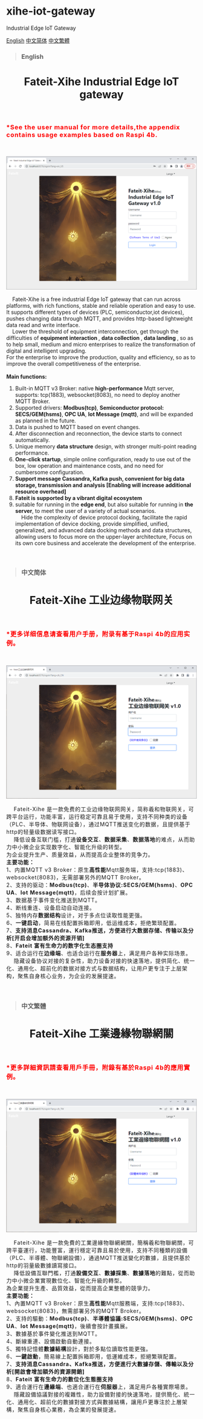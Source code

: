 # xihe-iot-gateway
Industrial Edge IoT Gateway

[English](#English) [中文简体](#中文简体) [中文繁體](#中文繁體) 

>### English

<center><h1><b>Fateit-Xihe Industrial Edge IoT gateway</b></h1></center><br>

<h3 style="color:red;letter-spacing: 1px;">*See the <b>user manual</b> for more details,the appendix contains usage examples based on Raspi 4b.</h3><br>

![avatar](images/main-en_US.png)

&nbsp;&nbsp;&nbsp;&nbsp;Fateit-Xihe is a free industrial Edge IoT gateway that can run across platforms, with rich functions, stable and reliable operation and easy to use. It supports different types of devices (PLC, semiconductor,iot devices), pushes changing data through MQTT, and provides http-based lightweight data read and write interface.<br>
&nbsp;&nbsp;&nbsp;&nbsp;Lower the threshold of equipment interconnection, get through the difficulties of <b> equipment interaction </b>, <b> data collection </b>, <b> data landing </b>, so as to help small, medium and micro enterprises to realize the transformation of digital and intelligent upgrading.<br> For the enterprise to improve the production, quality and efficiency, so as to improve the overall competitiveness of the enterprise.<br>\
<b>Main functions:</b><br>
1. Built-in MQTT v3 Broker: native <b>high-performance</b> Mqtt server, supports: tcp(1883), websocket(8083), no need to deploy another MQTT Broker. <br>
2. Supported drivers: <b>Modbus(tcp)</b>, <b>Semiconductor protocol: SECS/GEM(hsms)</b>, <b>OPC UA</b>, <b>Iot Message (mqtt)</b>, and will be expanded as planned in the future. <br>
3. Data is pushed to MQTT based on event changes. <br>
4. After disconnection and reconnection, the device starts to connect automatically. <br>
5. Unique memory <b>data structure</b> design, with stronger multi-point reading performance. <br>
6. <b>One-click startup</b>, simple online configuration, ready to use out of the box, low operation and maintenance costs, and no need for cumbersome configuration. <br>
7. <b>Support message Cassandra, Kafka push, convenient for big data storage, transmission and analysis [Enabling will increase additional resource overhead]</b><br>
8. <b>Fateit is supported by a vibrant digital ecosystem</b><br>
9. suitable for running in the <b>edge end</b>, but also suitable for running in <b>the server</b>, to meet the user of a variety of actual scenarios.<br>
&nbsp;&nbsp;&nbsp;&nbsp;Hide the complexity of device protocol docking, facilitate the rapid implementation of device docking, provide simplified, unified, generalized, and advanced data docking methods and data structures, allowing users to focus more on the upper-layer architecture, Focus on its own core business and accelerate the development of the enterprise. <br><br><br>




>### 中文简体


<center><h1><b>Fateit-Xihe 工业边缘物联网关</b></h1></center><br>

<h3 style="color:red;letter-spacing: 1px;">*更多详细信息请查看<b>用户手册</b>，附录有基于Raspi 4b的应用实例。</h3><br>

![avatar](images/main-zh_CN.png)

<div style="letter-spacing: 1px;">
&nbsp;&nbsp;&nbsp;&nbsp;Fateit-Xihe 是一款免费的工业边缘物联网网关，简称羲和物联网关，可跨平台运行，功能丰富，运行稳定可靠且易于使用，支持不同种类的设备（PLC、半导体、物联网设备），通过MQTT推送变化的数据，且提供基于http的轻量级数据读写接口。<br>
&nbsp;&nbsp;&nbsp;&nbsp;降低设备互联门槛，打通<b>设备交互</b>、<b>数据采集</b>、<b>数据落地</b>的难点，从而助力中小微企业实现数字化、智能化升级的转型。<br>
为企业提升生产、质量效益，从而提高企业整体的竞争力。<br>  
<b>主要功能：</b><br>  
1、内置MQTT v3 Broker：原生<b>高性能</b>Mqtt服务端，支持:tcp(1883)、websocket(8083)，无需部署另外的MQTT Broker。<br>
2、支持的驱动：<b>Modbus(tcp)</b>、<b>半导体协议:SECS/GEM(hsms)</b>、<b>OPC UA</b>、<b>Iot Message(mqtt)</b>，后续会按计划扩展。<br>
3、数据基于事件变化推送到MQTT。<br>
4、断线重连、设备启动自动连接。<br>
5、独特内存<b>数据结构</b>设计，对于多点位读取性能更强。<br>
6、<b>一键启动</b>，简易在线配置拆箱即用，低运维成本，拒绝繁琐配置。<br>
7、<b>支持消息Cassandra、Kafka推送，方便进行大数据存储、传输以及分析[开启会增加额外的资源开销]</b><br>
8、<b>Fateit 富有生命力的数字化生态圈支持</b><br>
9、适合运行在<b>边缘端</b>、也适合运行在<b>服务器</b>上，满足用户各种实际场景。<br>
&nbsp;&nbsp;&nbsp;&nbsp;隐藏设备协议对接的复杂性，助力设备对接的快速落地，提供简化、统一化、通用化、超前化的数据对接方式与数据结构，让用户更专注于上层架构，聚焦自身核心业务，为企业的发展提速。<br><br><br>
</div>


>### 中文繁體


<center><h1><b>Fateit-Xihe 工業邊緣物聯網關</b></h1></center><br>

<h3 style="color:red;letter-spacing: 1px;">*更多詳細資訊請查看<b>用戶手冊</b>，附錄有基於Raspi 4b的應用實例。</h3><br>

![avatar](images/main-zh_TW.png)

<div style="letter-spacing: 1px;">
&nbsp;&nbsp;&nbsp;&nbsp;Fateit-Xihe 是一款免費的工業邊緣物聯網網關，簡稱羲和物聯網關，可跨平臺運行，功能豐富，運行穩定可靠且易於使用，支持不同種類的設備（PLC、半導體、物聯網設備），通過MQTT推送變化的數據，且提供基於http的羽量級數據讀寫接口。<br>
&nbsp;&nbsp;&nbsp;&nbsp;降低設備互聯門檻，打通<b>設備交互</b>、<b>數據採集</b>、<b>數據落地</b>的難點，從而助力中小微企業實現數位化、智能化升級的轉型。<br>
為企業提升生產、品質效益，從而提高企業整體的競爭力。<br>  
<b>主要功能：</b><br>  
1、內置MQTT v3 Broker：原生<b>高性能</b>Mqtt服務端，支持:tcp(1883)、websocket(8083)，無需部署另外的MQTT Broker。<br>
2、支持的驅動：<b>Modbus(tcp)</b>、<b>半導體協議:SECS/GEM(hsms)</b>、<b>OPC UA</b>、<b>Iot Message(mqtt)</b>，後續會按計畫擴展。<br>
3、數據基於事件變化推送到MQTT。<br>
4、斷線重連、設備啟動自動連接。<br>
5、獨特記憶體<b>數據結構</b>設計，對於多點位讀取性能更強。<br>
6、<b>一鍵啟動</b>，簡易線上配置拆箱即用，低運維成本，拒絕繁瑣配置。<br>
7、<b>支持消息Cassandra、Kafka推送，方便進行大數據存儲、傳輸以及分析[開啟會增加額外的資源開銷]</b><br>
8、<b>Fateit 富有生命力的數位化生態圈支持</b><br>
9、適合運行在<b>邊緣端</b>、也適合運行在<b>伺服器</b>上，滿足用戶各種實際場景。<br>
&nbsp;&nbsp;&nbsp;&nbsp;隱藏設備協議對接的複雜性，助力設備對接的快速落地，提供簡化、統一化、通用化、超前化的數據對接方式與數據結構，讓用戶更專注於上層架構，聚焦自身核心業務，為企業的發展提速。<br><br><br>
</div>



